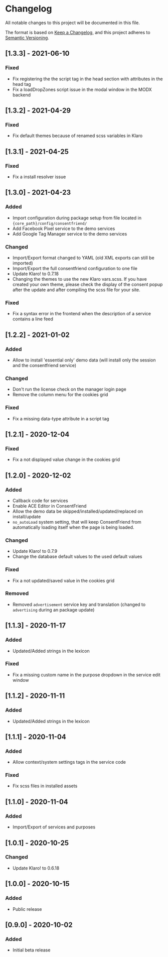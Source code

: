 # Changelog

All notable changes to this project will be documented in this file.

The format is based on [Keep a Changelog](https://keepachangelog.com/en/1.0.0/),
and this project adheres to [Semantic Versioning](https://semver.org/spec/v2.0.0.html).

## [1.3.3] - 2021-06-10

### Fixed

- Fix registering the the script tag in the head section with attributes in the head tag
- Fix a loadDropZones script issue in the modal window in the MODX backend

## [1.3.2] - 2021-04-29

### Fixed

- Fix default themes because of renamed scss variables in Klaro

## [1.3.1] - 2021-04-25

### Fixed

- Fix a install resolver issue

## [1.3.0] - 2021-04-23

### Added

- Import configuration during package setup from file located in `{core_path}/config/consentfriend/`
- Add Facebook Pixel service to the demo services
- Add Google Tag Manager service to the demo services

### Changed

- Import/Export format changed to YAML (old XML exports can still be imported)
- Import/Export the full consentfriend configuration to one file
- Update Klaro! to 0.7.18
- Changing the themes to use the new Klaro vars.scss. If you have created your own theme, please check the display of the consent popup after the update and after compiling the scss file for your site.

### Fixed

- Fix a syntax error in the frontend when the description of a service contains a line feed

## [1.2.2] - 2021-01-02

### Added

- Allow to install 'essential only' demo data (will install only the session and the consentfriend service)

### Changed

- Don't run the license check on the manager login page
- Remove the column menu for the cookies grid

### Fixed

- Fix a missing data-type attribute in a script tag

## [1.2.1] - 2020-12-04

### Fixed

- Fix a not displayed value change in the cookies grid

## [1.2.0] - 2020-12-02

### Added

- Callback code for services
- Enable ACE Editor in ConsentFriend
- Allow the demo data be skipped/installed/updated/replaced on install/update
- `no_autoLoad` system setting, that will keep ConsentFriend from automatically loading itself when the page is being loaded.

### Changed

- Update Klaro! to 0.7.9
- Change the database default values to the used default values

### Fixed

- Fix a not updated/saved value in the cookies grid

### Removed

- Removed `advertisement` service key and translation (changed to `advertising` during an package update)

## [1.1.3] - 2020-11-17

### Added

- Updated/Added strings in the lexicon 

### Fixed

- Fix a missing custom name in the purpose dropdown in the service edit window

## [1.1.2] - 2020-11-11

### Added

- Updated/Added strings in the lexicon 

## [1.1.1] - 2020-11-04

### Added

- Allow context/system settings tags in the service code

### Fixed

- Fix scss files in installed assets

## [1.1.0] - 2020-11-04

### Added

- Import/Export of services and purposes

## [1.0.1] - 2020-10-25

### Changed

- Update Klaro! to 0.6.18

## [1.0.0] - 2020-10-15

### Added

- Public release

## [0.9.0] - 2020-10-02

### Added

- Initial beta release
